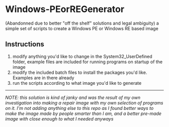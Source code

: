 # Windows-PEorREGenerator
(Abandonned due to better "off the shelf" solutions and legal ambiguity) a simple set of scripts to create a Windows PE or Windows RE based image

## Instructions
1. modify anything you'd like to change in the System32_UserDefined folder, example files are included for running programs on startup of the image
1. modify the included batch files to install the packages you'd like. Examples are in there already
1. run the scripts according to what image you'd like to generate
---
_NOTE: this solution is kind of janky and was the result of my own investigation into making a repair image with my own selection of programs on it. I'm not adding anything else to this repo as I found better ways to make the image made by people smarter than I am, and a better pre-made image with close enough to what I needed anyways_